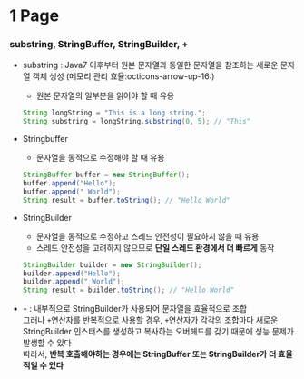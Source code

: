 # 1 Page

### substring, StringBuffer, StringBuilder, +

- substring 
: Java7 이후부터 원본 문자열과 동일한 문자열을 참조하는 새로운 문자열 객체 생성 (메모리 관리 효율:octicons-arrow-up-16:)
    - 원본 문자열의 일부분을 읽어야 할 때 유용
    ``` java
    String longString = "This is a long string.";
    String substring = longString.substring(0, 5); // "This"
    ```

- Stringbuffer
    - 문자열을 동적으로 수정해야 할 때 유용
    ``` java
    StringBuffer buffer = new StringBuffer();
    buffer.append("Hello");
    buffer.append(" World");
    String result = buffer.toString(); // "Hello World"
    ```

- StringBuilder
    - 문자열을 동적으로 수정하고 스레드 안전성이 필요하지 않을 때 유용
    - 스레드 안전성을 고려하지 않으므로 **단일 스레드 환경에서 더 빠르게** 동작
    ``` java
    StringBuilder builder = new StringBuilder();
    builder.append("Hello");
    builder.append(" World");
    String result = builder.toString(); // "Hello World"
    ```

- `+`
: 내부적으로 StringBuilder가 사용되어 문자열을 효율적으로 조합
<br> 그러나 `+`연산자를 반복적으로 사용할 경우, `+`연산자가 각각의 조합마다 새로운 StringBuilder 인스터스를 생성하고 복사하는 오버헤드를 갖기 때문에 성능 문제가 발생할 수 있다
<br> 따라서, **반복 호출해야하는 경우에는 StringBuffer 또는 StringBuilder가 더 효율적일 수 있다**